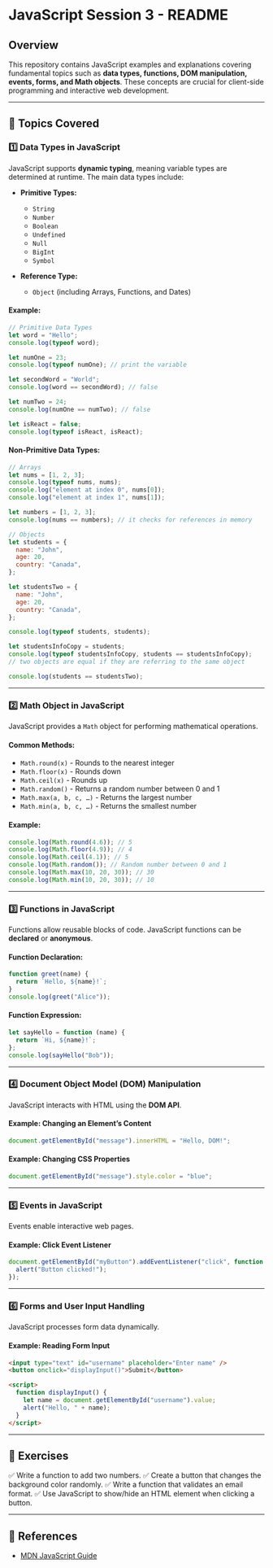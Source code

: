 # JavaScript Session 3 - README

## Overview

This repository contains JavaScript examples and explanations covering fundamental topics such as **data types, functions, DOM manipulation, events, forms, and Math objects**. These concepts are crucial for client-side programming and interactive web development.

---

## 📌 Topics Covered

### 1️⃣ Data Types in JavaScript

JavaScript supports **dynamic typing**, meaning variable types are determined at runtime. The main data types include:

- **Primitive Types:**

  - `String`
  - `Number`
  - `Boolean`
  - `Undefined`
  - `Null`
  - `BigInt`
  - `Symbol`

- **Reference Type:**
  - `Object` (including Arrays, Functions, and Dates)

#### Example:

```javascript
// Primitive Data Types
let word = "Hello";
console.log(typeof word);

let numOne = 23;
console.log(typeof numOne); // print the variable

let secondWord = "World";
console.log(word == secondWord); // false

let numTwo = 24;
console.log(numOne == numTwo); // false

let isReact = false;
console.log(typeof isReact, isReact);
```

#### Non-Primitive Data Types:

```javascript
// Arrays
let nums = [1, 2, 3];
console.log(typeof nums, nums);
console.log("element at index 0", nums[0]);
console.log("element at index 1", nums[1]);

let numbers = [1, 2, 3];
console.log(nums == numbers); // it checks for references in memory
```

```javascript
// Objects
let students = {
  name: "John",
  age: 20,
  country: "Canada",
};

let studentsTwo = {
  name: "John",
  age: 20,
  country: "Canada",
};

console.log(typeof students, students);

let studentsInfoCopy = students;
console.log(typeof studentsInfoCopy, students == studentsInfoCopy);
// two objects are equal if they are referring to the same object

console.log(students == studentsTwo);
```

---

### 2️⃣ Math Object in JavaScript

JavaScript provides a `Math` object for performing mathematical operations.

#### Common Methods:

- `Math.round(x)` - Rounds to the nearest integer
- `Math.floor(x)` - Rounds down
- `Math.ceil(x)` - Rounds up
- `Math.random()` - Returns a random number between 0 and 1
- `Math.max(a, b, c, …)` - Returns the largest number
- `Math.min(a, b, c, …)` - Returns the smallest number

#### Example:

```javascript
console.log(Math.round(4.6)); // 5
console.log(Math.floor(4.9)); // 4
console.log(Math.ceil(4.1)); // 5
console.log(Math.random()); // Random number between 0 and 1
console.log(Math.max(10, 20, 30)); // 30
console.log(Math.min(10, 20, 30)); // 10
```

---

### 3️⃣ Functions in JavaScript

Functions allow reusable blocks of code. JavaScript functions can be **declared** or **anonymous**.

#### Function Declaration:

```javascript
function greet(name) {
  return `Hello, ${name}!`;
}
console.log(greet("Alice"));
```

#### Function Expression:

```javascript
let sayHello = function (name) {
  return `Hi, ${name}!`;
};
console.log(sayHello("Bob"));
```

---

### 4️⃣ Document Object Model (DOM) Manipulation

JavaScript interacts with HTML using the **DOM API**.

#### Example: Changing an Element’s Content

```javascript
document.getElementById("message").innerHTML = "Hello, DOM!";
```

#### Example: Changing CSS Properties

```javascript
document.getElementById("message").style.color = "blue";
```

---

### 5️⃣ Events in JavaScript

Events enable interactive web pages.

#### Example: Click Event Listener

```javascript
document.getElementById("myButton").addEventListener("click", function () {
  alert("Button clicked!");
});
```

---

### 6️⃣ Forms and User Input Handling

JavaScript processes form data dynamically.

#### Example: Reading Form Input

```html
<input type="text" id="username" placeholder="Enter name" />
<button onclick="displayInput()">Submit</button>

<script>
  function displayInput() {
    let name = document.getElementById("username").value;
    alert("Hello, " + name);
  }
</script>
```

---

## 🚀 Exercises

✅ Write a function to add two numbers.
✅ Create a button that changes the background color randomly.
✅ Write a function that validates an email format.
✅ Use JavaScript to show/hide an HTML element when clicking a button.

---

## 📖 References

- [MDN JavaScript Guide](https://developer.mozilla.org/en-US/docs/Web/JavaScript)

